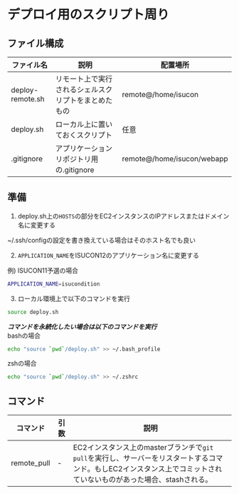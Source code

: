 # デプロイ用のスクリプト周り

## ファイル構成

ファイル名 | 説明 | 配置場所
--- | --- | ---
deploy-remote.sh | リモート上で実行されるシェルスクリプトをまとめたもの | remote@/home/isucon
deploy.sh | ローカル上に置いておくスクリプト | 任意
.gitignore | アプリケーションリポジトリ用の.gitignore | remote@/home/isucon/webapp

## 準備

1. deploy.sh上の`HOSTS`の部分をEC2インスタンスのIPアドレスまたはドメイン名に変更する  

~/.ssh/configの設定を書き換えている場合はそのホスト名でも良い  

2. `APPLICATION_NAME`をISUCON12のアプリケーション名に変更する  

例) ISUCON11予選の場合
```bash
APPLICATION_NAME=isucondition
```

3. ローカル環境上で以下のコマンドを実行  
```bash
source deploy.sh
```

***コマンドを永続化したい場合は以下のコマンドを実行***  
bashの場合
```bash
echo "source `pwd`/deploy.sh" >> ~/.bash_profile
```


zshの場合
```zsh
echo "source `pwd`/deploy.sh" >> ~/.zshrc
```

## コマンド

コマンド | 引数 | 説明
--- | --- | ---
remote_pull | - | EC2インスタンス上のmasterブランチで`git pull`を実行し、サーバーをリスタートするコマンド。もしEC2インスタンス上でコミットされていないものがあった場合、stashされる。
